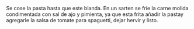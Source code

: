Se cose la pasta hasta que este blanda.
En un sarten se frie la carne molida condimentada con sal de ajo y pimienta,
ya que esta frita añadir la pastay agregarle la salsa de tomate para spaguetti, dejar hervir y listo.
